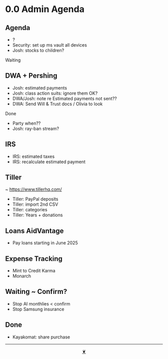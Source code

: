 # 0.0 Admin Agenda

## Agenda

* ?
* Security: set up ms vault all devices
* Josh: stocks to children?

Waiting

## DWA + Pershing

* Josh: estimated payments
* Josh: class action suits: ignore them OK?
* DWA/Josh: note re Estimated payments not sent??
* DWA: Send Will &amp; Trust docs / Olivia to look

Done

* Party when??
* Josh: ray-ban stream?

## IRS

* IRS: estimated taxes
* IRS: recalculate estimated payment

## Tiller

~&nbsp;<a href="https://www.tillerhq.com/">https://www.tillerhq.com/</a>

* Tiller: PayPal deposits
* Tiller: import 2nd CSV
* Tiller: categories&nbsp;
* Tiller: Years + donations

## Loans AidVantage

* Pay loans starting in June 2025

## Expense Tracking

* Mint to Credit Karma
* Monarch

## Waiting ~ Confirm?

* Stop AI monthlies &lt; confirm
* Stop Samsung insurance

## Done

* Kayakomat: share purchase

***

<center title="Hello! Click me to go up to the top"><a class="aDingbat" href="javascript:window.scrollTo(0,0);">❦</a></center>